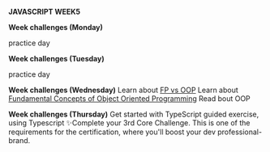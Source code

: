 **JAVASCRIPT WEEK5**

**Week challenges (Monday)**

practice day

**Week challenges (Tuesday)**

practice day

**Week challenges (Wednesday)**
Learn about [FP vs OOP](https://www.youtube.com/watch?v=08CWw_VD45w)
Learn about [Fundamental Concepts of Object Oriented Programming](https://www.youtube.com/watch?v=m_MQYyJpIjg)
Read bout OOP


**Week challenges (Thursday)**
Get started with TypeScript guided exercise, using Typescript
✨Complete your 3rd Core Challenge. This is one of the requirements for the certification, where you'll boost your dev professional-brand.



